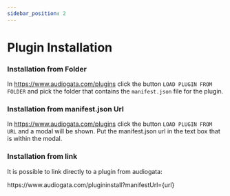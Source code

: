 ```yaml
---
sidebar_position: 2
---
```


# Plugin Installation

### Installation from Folder

In https://www.audiogata.com/plugins click the button `LOAD PLUGIN FROM FOLDER` and pick the folder that contains the `manifest.json` file for the plugin.

### Installation from manifest.json Url

In https://www.audiogata.com/plugins click the button `LOAD PLUGIN FROM URL` and a modal will be shown. Put the manifest.json url in the text box that is within the modal.

### Installation from link

It is possible to link directly to a plugin from audiogata:

https&#65279;://www&#46;audiogata&#46;com/plugininstall?manifestUrl=\{url\}
